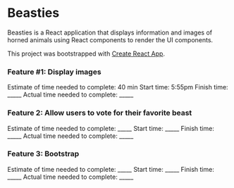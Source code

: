 # Beasties 

Beasties is a React application that displays information and images of horned animals using React components to render the UI components.

This project was bootstrapped with [Create React App](https://github.com/facebook/create-react-app).

### Feature #1: Display images
Estimate of time needed to complete: 40 min 
Start time: 5:55pm
Finish time: _____
Actual time needed to complete: _____

### Feature 2: Allow users to vote for their favorite beast
Estimate of time needed to complete: _____
Start time: _____
Finish time: _____
Actual time needed to complete: _____

### Feature 3: Bootstrap
Estimate of time needed to complete: _____
Start time: _____
Finish time: _____
Actual time needed to complete: _____

